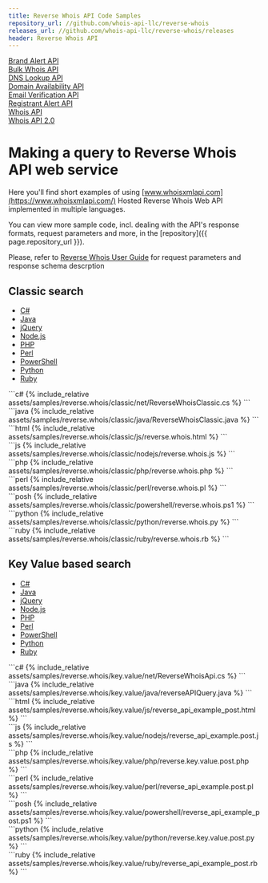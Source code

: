 ```yaml
---
title: Reverse Whois API Code Samples
repository_url: //github.com/whois-api-llc/reverse-whois
releases_url: //github.com/whois-api-llc/reverse-whois/releases
header: Reverse Whois API
---
```

<div class="toc">
    <a class="button" href="./brand-alert"><div class="toc-item">Brand Alert API</div></a>
	<a class="button" href="./bulk-whois"><div class="toc-item">Bulk Whois API</div></a>
	<a class="button" href="./dns-lookup"><div class="toc-item">DNS Lookup API</div></a>
    <a class="button" href="./domain-availability"><div class="toc-item">Domain Availability API</div></a>
	<a class="button" href="./email-verification"><div class="toc-item">Email Verification API</div></a>
    <a class="button" href="./registrant-alert"><div class="toc-item">Registrant Alert API</div></a>
    <a class="button" href="./"><div class="toc-item">Whois API</div></a>
    <a class="button" href="./whois-api-2"><div class="toc-item">Whois API 2.0</div></a>
</div>

# Making a query to Reverse Whois API web service


Here you'll find short examples of using
[www.whoisxmlapi.com](https://www.whoisxmlapi.com/) Hosted Reverse Whois Web API
implemented in multiple languages.

You can view more sample code, incl. dealing with the API's response formats,
request parameters and more, in the
[repository]({{ page.repository_url }}).


Please, refer to
[Reverse Whois User Guide](https://www.whoisxmlapi.com/reverse-whois-api-guide.php) for
request parameters and response schema descrption

## Classic search

<ul id="profileTabs" class="nav nav-tabs" role="tablist">
    <li class="active"><a href="#csharp" data-toggle="tab">C#</a></li>
    <li><a href="#java" data-toggle="tab">Java</a></li>
    <li><a href="#jquery" data-toggle="tab">jQuery</a></li>
    <li><a href="#nodejs" data-toggle="tab">Node.js</a></li>
    <li><a href="#php" data-toggle="tab">PHP</a></li>
    <li><a href="#perl" data-toggle="tab">Perl</a></li>
    <li><a href="#powershell" data-toggle="tab">PowerShell</a></li>
    <li><a href="#python" data-toggle="tab">Python</a></li>
    <li><a href="#ruby" data-toggle="tab">Ruby</a></li>
</ul>

<div class="tab-content">

<div role="tabpanel" class="tab-pane active" id="csharp">
<div class="container-fluid" markdown="1"> 
```c#
{% include_relative assets/samples/reverse.whois/classic/net/ReverseWhoisClassic.cs %}
```
</div>
</div>

<div role="tabpanel" class="tab-pane" id="java">
<div class="container-fluid" markdown="1"> 
```java
{% include_relative assets/samples/reverse.whois/classic/java/ReverseWhoisClassic.java %}
```
</div>
</div>

<div role="tabpanel" class="tab-pane" id="jquery">
<div class="container-fluid" markdown="1">
```html
{% include_relative assets/samples/reverse.whois/classic/js/reverse.whois.html %}
```
</div>
</div>

<div role="tabpanel" class="tab-pane" id="nodejs">
<div class="container-fluid" markdown="1">
```js
{% include_relative assets/samples/reverse.whois/classic/nodejs/reverse.whois.js %}
```
</div>
</div>

<div role="tabpanel" class="tab-pane" id="php">
<div class="container-fluid" markdown="1">
```php
{% include_relative assets/samples/reverse.whois/classic/php/reverse.whois.php %}
```
</div>
</div>

<div role="tabpanel" class="tab-pane" id="perl">
<div class="container-fluid" markdown="1">
```perl
{% include_relative assets/samples/reverse.whois/classic/perl/reverse.whois.pl %}
```
</div>
</div>

<div role="tabpanel" class="tab-pane" id="powershell">
<div class="container-fluid" markdown="1">
```posh
{% include_relative assets/samples/reverse.whois/classic/powershell/reverse.whois.ps1 %}
```
</div>
</div>

<div role="tabpanel" class="tab-pane" id="python">
<div class="container-fluid" markdown="1">
```python
{% include_relative assets/samples/reverse.whois/classic/python/reverse.whois.py %}
```
</div>
</div>

<div role="tabpanel" class="tab-pane" id="ruby">
<div class="container-fluid" markdown="1">
```ruby
{% include_relative assets/samples/reverse.whois/classic/ruby/reverse.whois.rb %}
```
</div>
</div>

</div>


## Key Value based search

<ul id="profileTabs" class="nav nav-tabs" role="tablist">
    <li class="active"><a href="#csharp-key" data-toggle="tab">C#</a></li>
    <li><a href="#java-key" data-toggle="tab">Java</a></li>
    <li><a href="#jquery-key" data-toggle="tab">jQuery</a></li>
    <li><a href="#nodejs-key" data-toggle="tab">Node.js</a></li>
    <li><a href="#php-key" data-toggle="tab">PHP</a></li>
    <li><a href="#perl-key" data-toggle="tab">Perl</a></li>
    <li><a href="#powershell-key" data-toggle="tab">PowerShell</a></li>
    <li><a href="#python-key" data-toggle="tab">Python</a></li>
    <li><a href="#ruby-key" data-toggle="tab">Ruby</a></li>
</ul>

<div class="tab-content">

<div role="tabpanel" class="tab-pane active" id="csharp-key">
<div class="container-fluid" markdown="1"> 
```c#
{% include_relative assets/samples/reverse.whois/key.value/net/ReverseWhoisApi.cs %}
```
</div>
</div>

<div role="tabpanel" class="tab-pane" id="java-key">
<div class="container-fluid" markdown="1"> 
```java
{% include_relative assets/samples/reverse.whois/key.value/java/reverseAPIQuery.java %}
```
</div>
</div>

<div role="tabpanel" class="tab-pane" id="jquery-key">
<div class="container-fluid" markdown="1">
```html
{% include_relative assets/samples/reverse.whois/key.value/js/reverse_api_example_post.html %}
```
</div>
</div>

<div role="tabpanel" class="tab-pane" id="nodejs-key">
<div class="container-fluid" markdown="1">
```js
{% include_relative assets/samples/reverse.whois/key.value/nodejs/reverse_api_example.post.js %}
```
</div>
</div>

<div role="tabpanel" class="tab-pane" id="php-key">
<div class="container-fluid" markdown="1">
```php
{% include_relative assets/samples/reverse.whois/key.value/php/reverse.key.value.post.php %}
```
</div>
</div>

<div role="tabpanel" class="tab-pane" id="perl-key">
<div class="container-fluid" markdown="1">
```perl
{% include_relative assets/samples/reverse.whois/key.value/perl/reverse_api_example.post.pl %}
```
</div>
</div>

<div role="tabpanel" class="tab-pane" id="powershell-key">
<div class="container-fluid" markdown="1">
```posh
{% include_relative assets/samples/reverse.whois/key.value/powershell/reverse_api_example_post.ps1 %}
```
</div>
</div>

<div role="tabpanel" class="tab-pane" id="python-key">
<div class="container-fluid" markdown="1">
```python
{% include_relative assets/samples/reverse.whois/key.value/python/reverse.key.value.post.py %}
```
</div>
</div>

<div role="tabpanel" class="tab-pane" id="ruby-key">
<div class="container-fluid" markdown="1">
```ruby
{% include_relative assets/samples/reverse.whois/key.value/ruby/reverse_api_example_post.rb %}
```
</div>
</div>

</div>
